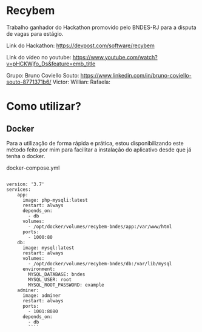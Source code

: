 # Recybem
Trabalho ganhador do Hackathon promovido pelo BNDES-RJ para a disputa de vagas para estágio.

Link do Hackathon: https://devpost.com/software/recybem

Link do vídeo no youtube: https://www.youtube.com/watch?v=pHCKWjfo_Ds&feature=emb_title

Grupo: 
  Bruno Coviello Souto: https://www.linkedin.com/in/bruno-coviello-souto-8771371b6/
  Victor:
  Willian: 
  Rafaela:

# Como utilizar?

## Docker

Para a utilização de forma rápida e prática, estou disponibilizando este método feito por mim para facilitar a instalação do aplicativo desde que já tenha o docker.

docker-compose.yml
````

version: '3.7'
services:
    app:
      image: php-mysqli:latest
      restart: always
      depends_on:
        - db
      volumes:
        - /opt/docker/volumes/recybem-bndes/app:/var/www/html
      ports:
        - 1000:80
    db:
      image: mysql:latest
      restart: always
      volumes:
        - /opt/docker/volumes/recybem-bndes/db:/var/lib/mysql
      environment:
        MYSQL_DATABASE: bndes
        MYSQL_USER: root
        MYSQL_ROOT_PASSWORD: example
    adminer:
      image: adminer
      restart: always
      ports:
        - 1001:8080
      depends_on:
        - db
        ````
